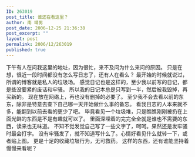 ```yaml
---
ID: 263019
post_title: 谁还在看这里？
author: 南 靖男
post_date: 2006-12-25 21:36:38
post_excerpt: ""
layout: post
permalink: 2006/12/263019
published: true
---
```

下午有人在问我这里的地址，因为很忙，来不及问为什么来问的原因。
只是在想，很近一段时间都没有怎么写日志了，还有人在看么？
最开始的时候就说过，所谓的博客就是私人的垃圾场。
感觉日记也是这样的，至少我以前写的日记，都是些没要紧的废话和牢骚。
所以我的日记本总是只写到一半，然后被我毁掉，再买新的。
现在放在网络上，再也没有删掉的必要了。
至少我不会去看以前的东东，除非是特意去查下自己哪一天开始做什么事的备忘。
看我日志的人本来就不多，能翻到以前去看的更少了吧。
毕竟看见一个垃圾堆，只是瞧瞧刚刚被扔在上面光鲜的东西是不是有趣就可以了。
里面深埋着的完完全全就是谁也不需要的东西，读来也无味道。
不知不觉发觉自己写了一些文字了，呵呵。果然还是发牢骚时最会打字。
没有牢骚发了，就不知道写什么了。心情好看见什么就转一下，或者贴上图。
更是十足的收藏垃圾行为，无可救药。
这样的东西，还有谁能坚持着慢慢来看呢？